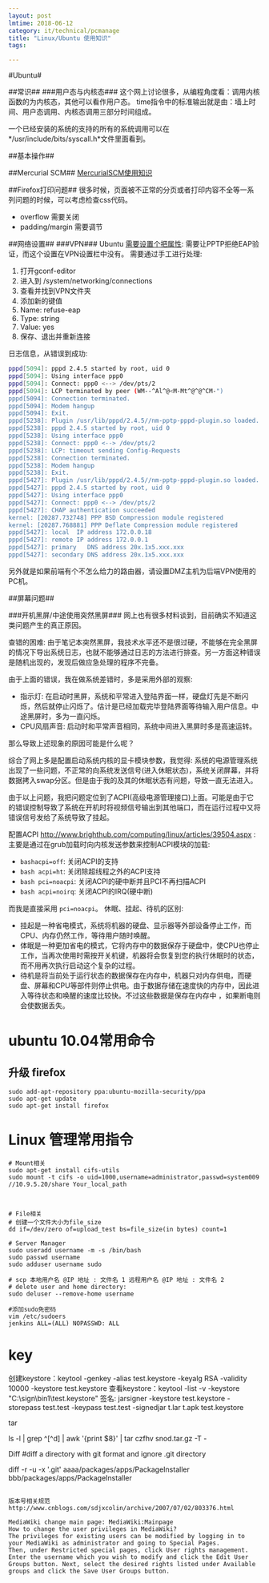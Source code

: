 ```yaml
---
layout: post
lmtime: 2018-06-12
category: it/technical/pcmanage
title: "Linux/Ubuntu 使用知识"
tags: 

---
```




#Ubuntu#

##常识##
###用户态与内核态###
这个网上讨论很多，从编程角度看：调用内核函数的为内核态，其他可以看作用户态。
time指令中的标准输出就是由：墙上时间、用户态调用、内核态调用三部分时间组成。

一个已经安装的系统的支持的所有的系统调用可以在*/usr/include/bits/syscall.h*文件里面看到。

##基本操作##

##Mercurial SCM##
[MercurialSCM使用知识](/it/technical/ContinuousIntegration/2011/08/24/mercurial/)

##Firefox打印问题##
很多时候，页面被不正常的分页或者打印内容不全等一系列问题的时候，可以考虑检查css代码。

* overflow 需要关闭
* padding/margin 需要调节

##网络设置##
###VPN###
Ubuntu [需要设置个把属性](http://ubuntuforums.org/showthread.php?p=7002673):
需要让PPTP拒绝EAP验证，而这个设置在VPN设置栏中没有。
需要通过手工进行处理:
1. 打开gconf-editor
2. 进入到 /system/networking/connections
3. 查看并找到VPN文件夹
4. 添加新的键值
5. Name: refuse-eap
6. Type: string
7. Value: yes
8. 保存、退出并重新连接

日志信息，从错误到成功:

```bash
pppd[5094]: pppd 2.4.5 started by root, uid 0
pppd[5094]: Using interface ppp0
pppd[5094]: Connect: ppp0 <--> /dev/pts/2
pppd[5094]: LCP terminated by peer (WM--^Al^@<M-Mt^@^@^CM-")
pppd[5094]: Connection terminated.
pppd[5094]: Modem hangup
pppd[5094]: Exit.
pppd[5238]: Plugin /usr/lib/pppd/2.4.5//nm-pptp-pppd-plugin.so loaded.
pppd[5238]: pppd 2.4.5 started by root, uid 0
pppd[5238]: Using interface ppp0
pppd[5238]: Connect: ppp0 <--> /dev/pts/2
pppd[5238]: LCP: timeout sending Config-Requests
pppd[5238]: Connection terminated.
pppd[5238]: Modem hangup
pppd[5238]: Exit.
pppd[5427]: Plugin /usr/lib/pppd/2.4.5//nm-pptp-pppd-plugin.so loaded.
pppd[5427]: pppd 2.4.5 started by root, uid 0
pppd[5427]: Using interface ppp0
pppd[5427]: Connect: ppp0 <--> /dev/pts/2
pppd[5427]: CHAP authentication succeeded
kernel: [20287.732748] PPP BSD Compression module registered
kernel: [20287.768881] PPP Deflate Compression module registered
pppd[5427]: local  IP address 172.0.0.18
pppd[5427]: remote IP address 172.0.0.1
pppd[5427]: primary   DNS address 20x.1x5.xxx.xxx
pppd[5427]: secondary DNS address 20x.1x5.xxx.xxx
```

另外就是如果前端有个不怎么给力的路由器，请设置DMZ主机为后端VPN使用的PC机。

##屏幕问题##

###开机黑屏/中途使用突然黑屏###
网上也有很多材料谈到，目前确实不知道这类问题产生的真正原因。

查错的困难:
由于笔记本突然黑屏，我技术水平还不是很过硬，不能够在完全黑屏的情况下导出系统日志，也就不能够通过日志的方法进行排查。另一方面这种错误是随机出现的，发现后做应急处理的程序不完备。

由于上面的错误，我在做系统差错时，多是采用外部的观察:

* 指示灯: 在启动时黑屏，系统和平常进入登陆界面一样，硬盘灯先是不断闪烁，然后就停止闪烁了。估计是已经加载完毕登陆界面等待输入用户信息。中途黑屏时，多为一直闪烁。
* CPU风扇声音: 启动时和平常声音相同，系统中间进入黑屏时多是高速运转。

那么导致上述现象的原因可能是什么呢？

综合了网上多是配置启动系统内核的显卡模块参数，我觉得:
系统的电源管理系统出现了一些问题，不正常的向系统发送信号(进入休眠状态)，系统关闭屏幕，并将数据拷入swap分区。但是由于我的及其的休眠状态有问题，导致一直无法进入。

由于以上问题，我把问题定位到了ACPI(高级电源管理接口)上面。可能是由于它的错误控制导致了系统在开机时将视频信号输出到其他端口，而在运行过程中又将错误信号发给了系统导致了挂起。

配置ACPI http://www.brighthub.com/computing/linux/articles/39504.aspx :
主要是通过在grub加载时向内核发送参数来控制ACPI模块的加载:

* `bashacpi=off`: 关闭ACPI的支持
* `bash acpi=ht`: 关闭除超线程之外的ACPI支持
* `bash pci=noacpi`: 关闭ACPI的硬中断并且PCI不再扫描ACPI
* `bash acpi=noirq`: 关闭ACPI的IRQ(硬中断)

而我是直接采用 `pci=noacpi`。
休眠、挂起、待机的区别:

* 挂起是一种省电模式，系统将机器的硬盘、显示器等外部设备停止工作，而CPU、内存仍然工作，等待用户随时唤醒。
* 体眠是一种更加省电的模式，它将内存中的数据保存于硬盘中，使CPU也停止工作，当再次使用时需按开关机键，机器将会恢复到您的执行休眠时的状态，而不用再次执行启动这个复杂的过程。
* 待机是将当前处于运行状态的数据保存在内存中，机器只对内存供电，而硬盘、屏幕和CPU等部件则停止供电。由于数据存储在速度快的内存中，因此进入等待状态和唤醒的速度比较快。不过这些数据是保存在内存中 ，如果断电则会使数据丢失。

# ubuntu 10.04常用命令
## 升级 firefox

```shell
sudo add-apt-repository ppa:ubuntu-mozilla-security/ppa
sudo apt-get update
sudo apt-get install firefox
```

# Linux 管理常用指令

```
# Mount相关
sudo apt-get install cifs-utils
sudo mount -t cifs -o uid=1000,username=administrator,passwd=system009 //10.9.5.20/share Your_local_path

 

# File相关
# 创建一个文件大小为file_size
dd if=/dev/zero of=upload_test bs=file_size(in bytes) count=1

# Server Manager
sudo useradd username -m -s /bin/bash
sudo passwd username
sudo adduser username sudo

# scp 本地用户名 @IP 地址 : 文件名 1 远程用户名 @IP 地址 : 文件名 2 
# delete user and home directory:
sudo deluser --remove-home username

#添加sudo免密码
vim /etc/sudoers
jenkins ALL=(ALL) NOPASSWD: ALL
```
   

# key

创建keystore：keytool -genkey -alias test.keystore -keyalg RSA -validity 10000 -keystore test.keystore
查看keystore：keytool -list  -v -keystore "C:\sign\bin1\test.keystore"
签名: jarsigner -keystore test.keystore -storepass test.test -keypass test.test -signedjar t.lar t.apk test.keystore

    

tar

ls -l | grep ^[^d] | awk '{print $8}' | tar czfhv snod.tar.gz -T -

Diff
#diff a directory with git format and ignore .git directory

diff -r -u -x '.git' aaaa/packages/apps/PackageInstaller bbb/packages/apps/PackageInstaller
```

版本号相关规范
http://www.cnblogs.com/sdjxcolin/archive/2007/07/02/803376.html

MediaWiki change main page: MediaWiki:Mainpage
How to change the user privileges in MediaWiki?
The privileges for existing users can be modified by logging in to your MediaWiki as administrator and going to Special Pages. 
Then, under Restricted special pages, click User rights management.
Enter the username which you wish to modify and click the Edit User Groups button. Next, select the desired rights listed under Available groups and click the Save User Groups button.
